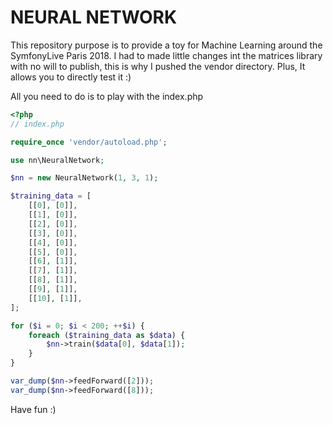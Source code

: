 # NEURAL NETWORK


This repository purpose is to provide a toy for Machine Learning around the SymfonyLive Paris 2018.
I had to made little changes int the matrices library with no will to publish, this is why I pushed the vendor directory.
Plus, It allows you to directly test it :)

All you need to do is to play with the index.php

```php
<?php
// index.php

require_once 'vendor/autoload.php';

use nn\NeuralNetwork;

$nn = new NeuralNetwork(1, 3, 1);

$training_data = [
    [[0], [0]],
    [[1], [0]],
    [[2], [0]],
    [[3], [0]],
    [[4], [0]],
    [[5], [0]],
    [[6], [1]],
    [[7], [1]],
    [[8], [1]],
    [[9], [1]],
    [[10], [1]],
];

for ($i = 0; $i < 200; ++$i) {
    foreach ($training_data as $data) {
        $nn->train($data[0], $data[1]);
    }
}

var_dump($nn->feedForward([2]));
var_dump($nn->feedForward([8]));
```

Have fun :)
